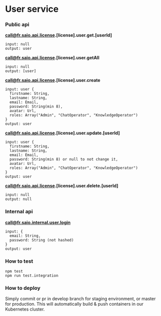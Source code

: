 # User service

### Public api

**call@fr.saio.api.license.[license].user.get.[userId]**
```
input: null
output: user
```
**call@fr.saio.api.license.[license].user.getAll**
```
input: null
output: [user]
```
**call@fr.saio.api.license.[license].user.create**
```
input: user {
  firstname: String,
  lastname: String,
  email: Email,
  password: String(min 8),
  avatar: Url,
  roles: Array("Admin", "ChatOperator", "KnowledgeOperator")
}
output: user
```
**call@fr.saio.api.license.[license].user.update.[userId]**
```
input: user {
  firstname: String,
  lastname: String,
  email: Email,
  password: String(min 8) or null to not change it,
  avatar: Url,
  roles: Array("Admin", "ChatOperator", "KnowledgeOperator")
}
output: user
```
**call@fr.saio.api.license.[license].user.delete.[userId]**
```
input: null
output: null
```

### Internal api
**call@fr.saio.internal.user.login**
```
input: {
  email: String,
  password: String (not hashed)
}
output: user
```


### How to test

```
npm test
npm run test.integration
```

### How to deploy

Simply commit or pr in develop branch for staging environment, or master for production.
This will automatically build & push containers in our Kubernetes cluster.
